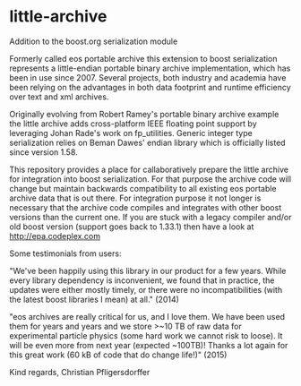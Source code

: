 # little-archive
Addition to the boost.org serialization module

Formerly called eos portable archive this extension to boost serialization represents a little-endian portable binary archive implementation, which has been in use since 2007. Several projects, both industry and academia have been relying on the advantages in both data footprint and runtime efficiency over text and xml archives. 

Originally evolving from Robert Ramey's portable binary archive example the little archive adds cross-platform IEEE floating point support by leveraging Johan Rade's work on fp_utilities. Generic integer type serialization relies on Beman Dawes' endian library which is officially listed since version 1.58.

This repository provides a place for callaboratively prepare the little archive for integration into boost serialization. For that purpose the archive code will change but maintain backwards compatibility to all existing eos portable archive data that is out there. For integration purpose it not longer is necessary that the archive code compiles and integrates with other boost versions than the current one. If you are stuck with a legacy compiler and/or old boost version (support goes back to 1.33.1) then have a look at http://epa.codeplex.com 

Some testimonials from users:

"We've been happily using this library in our product for a few years. While every library dependency is inconvenient, we found that in practice, the updates were either mostly timely, or there were no incompatibilities (with the latest boost libraries I mean) at all." (2014)

"eos archives are really critical for us, and I love them. We have been used them for years and years and we store >~10 TB of raw data for experimental particle physics (some hard work we cannot risk to loose). It will be even more from next year (expected ~100TB)! Thanks a lot again for this great work (60 kB of code that do change life!)" (2015)

Kind regards,
Christian Pfligersdorffer
